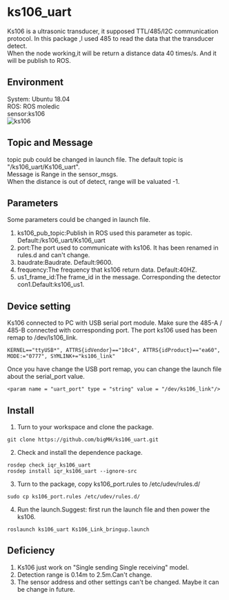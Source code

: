 # ks106_uart
Ks106 is a ultrasonic transducer, it supposed TTL/485/I2C communication protocol. In this package ,I used 485 to read the data that the transducer detect.  
When the node working,it will be return a distance data 40 times/s. And it will be publish to ROS.

## Environment  
System: Ubuntu 18.04  
ROS: ROS moledic  
sensor:ks106  
![ks106](https://img-blog.csdnimg.cn/20190605175449766.png?x-oss-process=image/watermark,type_ZmFuZ3poZW5naGVpdGk,shadow_10,text_aHR0cHM6Ly9ibG9nLmNzZG4ubmV0L015X1ByZWNpc2lvbg==,size_16,color_FFFFFF,t_70)
## Topic and Message
topic pub could be changed in launch file. The default topic is "/ks106_uart/Ks106_uart".  
Message is Range in the sensor_msgs.  
When the distance is out of detect, range will be valuated -1.  

## Parameters
Some parameters could be changed in launch file.  
1. ks106_pub_topic:Publish in ROS used this parameter as topic. Default:/ks106_uart/Ks106_uart  
2. port:The port used to communicate with ks106. It has been renamed in rules.d and can't change.  
3. baudrate:Baudrate. Default:9600.  
4. frequency:The frequency that ks106 return data. Default:40HZ.  
5. us1_frame_id:The frame_id in the message. Corresponding the detector con1.Default:ks106_us1.  

## Device setting
Ks106 connected to PC with USB serial port module. Make sure the 485-A / 485-B connected with corresponding port. 
The port ks106 used has been remap to /dev/ls106_link.   
```
KERNEL=="ttyUSB*", ATTRS{idVendor}=="10c4", ATTRS{idProduct}=="ea60", MODE:="0777", SYMLINK+="ks106_link" 
```
Once you have change the USB port remap, you can change the launch file about the serial_port value.  
```
<param name = "uart_port" type = "string" value = "/dev/ks106_link"/>
```

## Install  
1. Turn to your workspace and clone the package.  
```
git clone https://github.com/bigMH/ks106_uart.git
```
2. Check and install the dependence package.  
```
rosdep check iqr_ks106_uart
rosdep install iqr_ks106_uart --ignore-src
```
3. Turn to the package, copy ks106_port.rules to /etc/udev/rules.d/  
```
sudo cp ks106_port.rules /etc/udev/rules.d/
```
4. Run the launch.Suggest: first run the launch file and then power the ks106.  
```
roslaunch ks106_uart Ks106_Link_bringup.launch
```

## Deficiency
1. Ks106 just work on "Single sending Single receiving" model.  
2. Detection range is 0.14m to 2.5m.Can't change.  
3. The sensor address and other settings can't be changed. Maybe it can be change in future.  